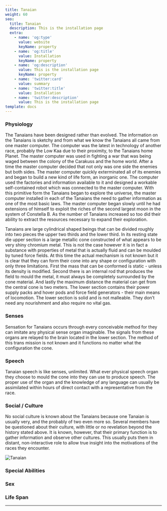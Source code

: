 ```yaml
---
title: Tanaian
weight: 60
seo:
  title: Tanaian
  description: This is the installation page
  extra:
    - name: 'og:type'
      value: website
      keyName: property
    - name: 'og:title'
      value: Installation
      keyName: property
    - name: 'og:description'
      value: This is the installation page
      keyName: property
    - name: 'twitter:card'
      value: summary
    - name: 'twitter:title'
      value: Installation
    - name: 'twitter:description'
      value: This is the installation page
template: docs
---
```


### Physiology
The Tanaians have been designed rather than evolved. The information on the Tanaians is sketchy and from what we know the Tanaians all came from one master computer. The computer was the latest in technology of another race, probably the Low Kaa due to their proximity, to the Tanaians home Planet. The master computer was used in fighting a war that was being waged between the colony of the Carakuss and the home world. After a time the master computer decided that not only was one side the enemies but both sides. The master computer quickly exterminated all of its enemies and began to build a new kind of life form, an inorganic one. The computer used the factories and information available to it and designed a workable self-contained robot which was connected to the master computer. With this primitive form the Tanaians began to explore the universe, the master computer installed in each of the Tanaians the need to gather information as one of the most basic laws. The master computer began slowly until he had extensions of himself to exploit the riches of the second largest moon in the system of Constella B. As the number of Tanaians increased so too did their ability to extract the resources necessary to expand their exploration.

Tanaians are large cylindrical shaped beings that can be divided roughly into two pieces the upper two thirds and the lower third. In its resting state die upper section is a large metallic cone constructed of what appears to be very shiny chromium metal. This is not the case however it is in fact a substance with properties of metal that is actually fluid and can be moulded by tuned force fields. At this time the actual mechanism is not known but it is clear that they can form their cone into any shape or configuration with only three limitations. First the mass that can be conformed is static - unless its density is modified. Second there is an internal rod that produces the field to mould the metal, it must always be completely surrounded by the cone material. And lastly the maximum distance the material can get from the central cone is two meters. The lower section contains their power supply packs and hover pods and force field generators - their main means of locomotion. The lower section is solid and is not malleable. They don’t need any nourishment and also require no vital gas.

### Senses
Sensation for Tanaians occurs through every conceivable method for they can imitate any physical sense organ imaginable. The signals from these organs are relayed to the brain located in the lower section. The method of this trans mission is not known and it functions no matter what the configuration the cone.</p>

### Speech
Tanaian speech is like senses, unlimited. What ever physical speech organ they choose to mould the cone into they can use to produce speech. The proper use of the organ and the knowledge of any language can usually be assimilated within hours of direct contact with a representative from the race.</p>

### Social / Culture
No social culture is known about the Tanaians because one Tanaian is usually very, and the probably of two even more so. Several members have be questioned about their culture, with little or no revelation beyond the history stated above. It is known, however, that their primary function is to gather information and observe other cultures. This usually puts them in distant, non-interactive role to allow true insight into the motivations of the races they encounter.</p>

![Tanaian](/images/Tanaian_bw.jpg)</p>


### Special Abilities

### Sex

### Life Span

---
